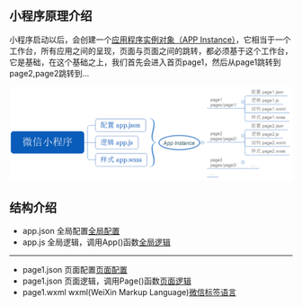 ## 小程序原理介绍
小程序启动以后，会创建一个<u>应用程序实例对象（APP Instance）</u>，它相当于一个工作台，所有应用之间的呈现，页面与页面之间的跳转，都必须基于这个工作台，它是基础，在这个基础之上，我们首先会进入首页page1，然后从page1跳转到page2,page2跳转到...

![微信小程序结构](/img/miniprogram/practice-1.1.png "微信小程序结构")

## 结构介绍

- app.json 全局配置[全局配置](https://developers.weixin.qq.com/miniprogram/dev/reference/configuration/app.html)
- app.js 全局逻辑，调用App()函数[全局逻辑](https://developers.weixin.qq.com/miniprogram/dev/reference/api/App.html)
---
- page1.json 页面配置[页面配置](https://developers.weixin.qq.com/miniprogram/dev/reference/configuration/page.html)
- page1.json 页面逻辑，调用Page()函数[页面逻辑](https://developers.weixin.qq.com/miniprogram/dev/reference/api/Page.html)
- page1.wxml wxml(WeiXin Markup Language)[微信标签语言](https://developers.weixin.qq.com/miniprogram/dev/reference/wxml/)